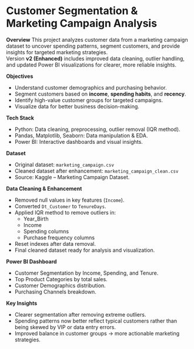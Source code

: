 # Customer Segmentation & Marketing Campaign Analysis

**Overview**
This project analyzes customer data from a marketing campaign dataset to uncover spending patterns, segment customers, and provide insights for targeted marketing strategies.  
Version **v2 (Enhanced)** includes improved data cleaning, outlier handling, and updated Power BI visualizations for clearer, more reliable insights.

**Objectives**
- Understand customer demographics and purchasing behavior.
- Segment customers based on **income**, **spending habits**, and **recency**.
- Identify high-value customer groups for targeted campaigns.
- Visualize data for better business decision-making.

**Tech Stack**
- Python: Data cleaning, preprocessing, outlier removal (IQR method).
- Pandas, Matplotlib, Seaborn: Data manipulation & EDA.
- Power BI: Interactive dashboards and visual insights.

**Dataset**
- Original dataset: `marketing_campaign.csv`
- Cleaned dataset after enhancement: `marketing_campaign_clean.csv`
- Source: Kaggle – Marketing Campaign Dataset.

**Data Cleaning & Enhancement**
- Removed null values in key features (`Income`).
- Converted `Dt_Customer` to `TenureDays`.
- Applied IQR method to remove outliers in:
  - Year_Birth
  - Income
  - Spending columns
  - Purchase frequency columns
- Reset indexes after data removal.
- Final cleaned dataset ready for analysis and visualization.

**Power BI Dashboard**
- Customer Segmentation by Income, Spending, and Tenure.
- Top Product Categories by total sales.
- Customer Demographics distribution.
- Purchasing Channels breakdown.

**Key Insights**
- Clearer segmentation after removing extreme outliers.
- Spending patterns now better reflect typical customers rather than being skewed by VIP or data entry errors.
- Improved balance in customer groups → more actionable marketing strategies.
